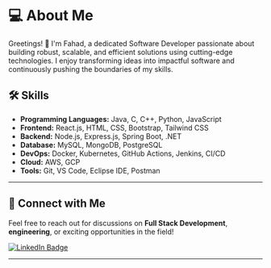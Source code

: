 # 💻 About Me

Greetings! 👋 I'm Fahad, a dedicated Software Developer passionate about building robust, scalable, and efficient solutions using cutting-edge technologies. I enjoy transforming ideas into impactful software and continuously pushing the boundaries of my skills.

## 🛠️ Skills

- **Programming Languages:** Java, C, C++, Python, JavaScript
- **Frontend:** React.js, HTML, CSS, Bootstrap, Tailwind CSS  
- **Backend:** Node.js, Express.js, Spring Boot, .NET  
- **Database:** MySQL, MongoDB, PostgreSQL  
- **DevOps:** Docker, Kubernetes, GitHub Actions, Jenkins, CI/CD  
- **Cloud:** AWS, GCP  
- **Tools:** Git, VS Code, Eclipse IDE, Postman   

---

## 🔗 **Connect with Me**  

Feel free to reach out for discussions on **Full Stack Development**, **engineering**, or exciting opportunities in the field!  

[![LinkedIn Badge](https://img.shields.io/badge/LinkedIn-Fahad%20Khan-blue?logo=linkedin&style=flat-square)](https://www.linkedin.com/in/fahad-khan-50b141233/)  

---
